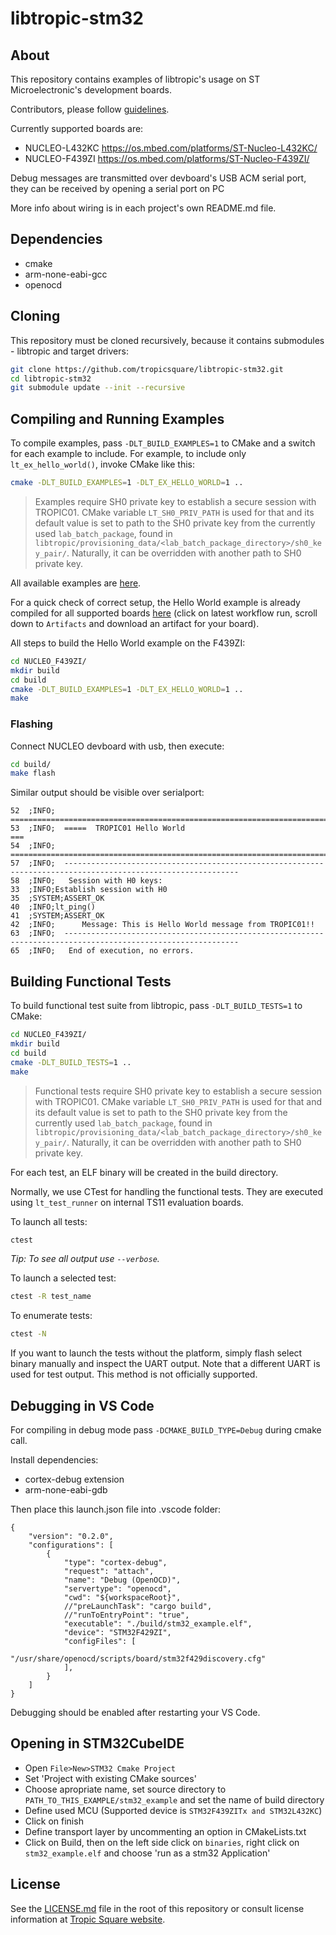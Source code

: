 # libtropic-stm32

## About

This repository contains examples of libtropic's usage on ST Microelectronic's development boards.

Contributors, please follow [guidelines](https://github.com/tropicsquare/libtropic-stm32/blob/master/CONTRIBUTING.md).

Currently supported boards are:

* NUCLEO-L432KC https://os.mbed.com/platforms/ST-Nucleo-L432KC/
* NUCLEO-F439ZI https://os.mbed.com/platforms/ST-Nucleo-F439ZI/


Debug messages are transmitted over devboard's USB ACM serial port, they can be received by opening a serial port on PC

More info about wiring is in each project's own README.md file.


## Dependencies

* cmake
* arm-none-eabi-gcc
* openocd

## Cloning

This repository must be cloned recursively, because it contains submodules - libtropic and target drivers:

```bash
git clone https://github.com/tropicsquare/libtropic-stm32.git
cd libtropic-stm32
git submodule update --init --recursive
```

## Compiling and Running Examples

To compile examples, pass `-DLT_BUILD_EXAMPLES=1` to CMake and a switch for each example to include. For example, to include only `lt_ex_hello_world()`, invoke CMake like this:
```bash
cmake -DLT_BUILD_EXAMPLES=1 -DLT_EX_HELLO_WORLD=1 ..
```
> Examples require SH0 private key to establish a secure session with TROPIC01. CMake variable `LT_SH0_PRIV_PATH` is used for that and its default value is set to path to the SH0 private key from the currently used `lab_batch_package`, found in `libtropic/provisioning_data/<lab_batch_package_directory>/sh0_key_pair/`. Naturally, it can be overridden with another path to SH0 private key.

All available examples are [here](https://github.com/tropicsquare/libtropic/tree/master/examples).

For a quick check of correct setup, the Hello World example is already compiled for all supported boards [here](https://github.com/tropicsquare/libtropic-stm32/actions/workflows/hello_world_artifact.yml) (click on latest workflow run, scroll down to `Artifacts` and download an artifact for your board).

All steps to build the Hello World example on the F439ZI:
```bash
cd NUCLEO_F439ZI/
mkdir build
cd build
cmake -DLT_BUILD_EXAMPLES=1 -DLT_EX_HELLO_WORLD=1 ..
make
```

### Flashing

Connect NUCLEO devboard with usb, then execute:

```bash
cd build/
make flash
```

Similar output should be visible over serialport:
```
52	;INFO;	=======================================================================
53	;INFO;	=====  TROPIC01 Hello World                                         ===
54	;INFO;	=======================================================================
57	;INFO;	-------------------------------------------------------------------------------------------------------------
58	;INFO;	 Session with H0 keys:
33	;INFO;Establish session with H0
35	;SYSTEM;ASSERT_OK
40	;INFO;lt_ping()
41	;SYSTEM;ASSERT_OK
42	;INFO;		Message: This is Hello World message from TROPIC01!!
63	;INFO;	-------------------------------------------------------------------------------------------------------------
65	;INFO;	 End of execution, no errors.

```

## Building Functional Tests
To build functional test suite from libtropic, pass `-DLT_BUILD_TESTS=1` to CMake:
```bash
cd NUCLEO_F439ZI/
mkdir build
cd build
cmake -DLT_BUILD_TESTS=1 ..
make
```

> Functional tests require SH0 private key to establish a secure session with TROPIC01. CMake variable `LT_SH0_PRIV_PATH` is used for that and its default value is set to path to the SH0 private key from the currently used `lab_batch_package`, found in `libtropic/provisioning_data/<lab_batch_package_directory>/sh0_key_pair/`. Naturally, it can be overridden with another path to SH0 private key.

For each test, an ELF binary will be created in the build directory.

Normally, we use CTest for handling the functional tests. They are executed using `lt_test_runner` on internal TS11 evaluation boards.

To launch all tests:
```bash
ctest
```
*Tip: To see all output use `--verbose`.*

To launch a selected test:
```bash
ctest -R test_name
```

To enumerate tests:
```bash
ctest -N
```

If you want to launch the tests without the platform, simply flash select binary manually and inspect
the UART output. Note that a different UART is used for test output. This method is not officially supported.

## Debugging in VS Code

For compiling in debug mode pass `-DCMAKE_BUILD_TYPE=Debug` during cmake call.

Install dependencies:

* cortex-debug extension
* arm-none-eabi-gdb

Then place this launch.json file into .vscode folder:

```
{
    "version": "0.2.0",
    "configurations": [
        {
            "type": "cortex-debug",
            "request": "attach",
            "name": "Debug (OpenOCD)",
            "servertype": "openocd",
            "cwd": "${workspaceRoot}",
            //"preLaunchTask": "cargo build",
            //"runToEntryPoint": "true",
            "executable": "./build/stm32_example.elf",
            "device": "STM32F429ZI",
            "configFiles": [
                "/usr/share/openocd/scripts/board/stm32f429discovery.cfg"
            ],
        }
    ]
}

```

Debugging should be enabled after restarting your VS Code.

## Opening in STM32CubeIDE

* Open `File>New>STM32 Cmake Project`
* Set 'Project with existing CMake sources'
* Choose apropriate name, set source directory to `PATH_TO_THIS_EXAMPLE/stm32_example` and set the name of build directory
* Define used MCU (Supported device is `STM32F439ZITx and STM32L432KC`)
* Click on finish
* Define transport layer by uncommenting an option in CMakeLists.txt
* Click on Build, then on the left side click on `binaries`, right click on `stm32_example.elf` and choose 'run as a stm32 Application'

## License

See the [LICENSE.md](LICENSE.md) file in the root of this repository or consult license information at [Tropic Square website](https://tropicsquare.com/license).